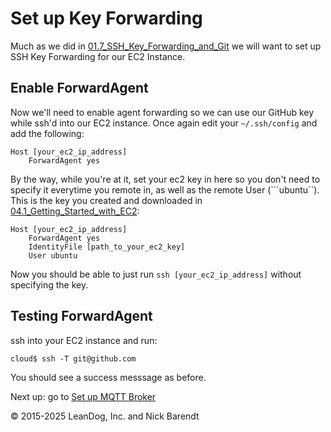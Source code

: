 # Set up Key Forwarding

Much as we did in [01.7\_SSH\_Key\_Forwarding\_and\_Git](../01.7_SSH_Key_Forwarding_and_Git/README.md) we will want to set up SSH Key Forwarding for our EC2 Instance.

## Enable ForwardAgent
Now we'll need to enable agent forwarding so we can use our GitHub key while ssh'd into our EC2 instance. Once again edit your `~/.ssh/config` and add the following:
```
Host [your_ec2_ip_address]
    ForwardAgent yes
```

By the way, while you're at it, set your ec2 key in here so you don't need to specify it everytime you remote in, as well as the remote User (```ubuntu``). This is the key you created and downloaded in [04.1_Getting_Started_with_EC2](../04.1_Getting_Started_with_EC2/README.md):

```
Host [your_ec2_ip_address]
    ForwardAgent yes
    IdentityFile [path_to_your_ec2_key]
    User ubuntu
```

Now you should be able to just run `ssh [your_ec2_ip_address]` without specifying the key.

## Testing ForwardAgent
ssh into your EC2 instance and run:
```
cloud$ ssh -T git@github.com
```

You should see a success messsage as before.

Next up: go to [Set up MQTT Broker](../04.03_Set_Up_Mqtt_Broker/README.md)

&copy; 2015-2025 LeanDog, Inc. and Nick Barendt
